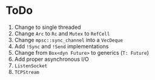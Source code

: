 # ToDo
 1. Change to single threaded
   1. Change `Arc` to `Rc` and `Mutex` to `RefCell`
   2. Change `mpsc::sync_channel` into a `VecDeque`
   3. Add `!Sync` and `!Send` implementations
 2. Change from `Box<dyn Future>` to generics (`T: Future`)
 3. Add proper asynchronous I/O
   1. `ListenSocket`
   2. `TCPStream`